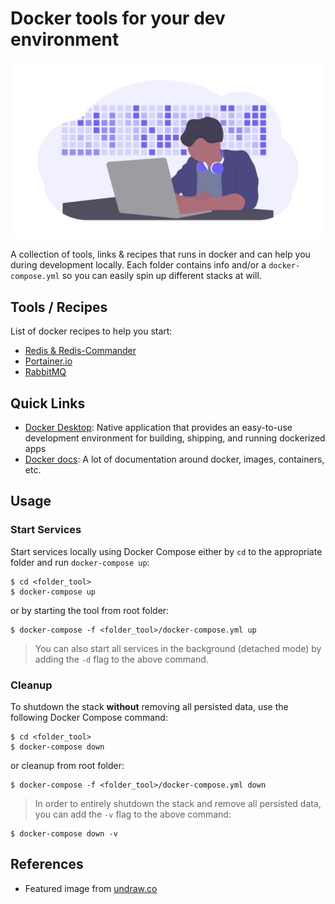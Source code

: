 # Docker tools for your dev environment

![Dev tools](assets/dev-tools.png)

A collection of tools, links & recipes that runs in docker and can help you during development locally. Each folder contains info and/or a `docker-compose.yml` so you can easily spin up different stacks at will.

## Tools / Recipes

List of docker recipes to help you start:

* [Redis & Redis-Commander](/redis/README.md)
* [Portainer.io](/portainer/README.md)
* [RabbitMQ](/rabbitmq/README.md)


## Quick Links

* [Docker Desktop](https://www.docker.com/products/docker-deskto): Native application that provides an easy-to-use development environment for building, shipping, and running dockerized apps
* [Docker docs](https://docs.docker.com/): A lot of documentation around docker, images, containers, etc.

## Usage

### Start Services

Start services locally using Docker Compose either by `cd` to the appropriate folder and run `docker-compose up`:
```
$ cd <folder_tool>
$ docker-compose up
```
or by starting the tool from root folder:
```
$ docker-compose -f <folder_tool>/docker-compose.yml up
```

> You can also start all services in the background (detached mode) by adding the `-d` flag to the above command.


### Cleanup

To shutdown the stack **without** removing all persisted data, use the following Docker Compose command:
```
$ cd <folder_tool>
$ docker-compose down
```
or cleanup from root folder:
```
$ docker-compose -f <folder_tool>/docker-compose.yml down
```

> In order to entirely shutdown the stack and remove all persisted data, you can add the `-v` flag to the above command:

```
$ docker-compose down -v
```


## References

* Featured image from [undraw.co](https://undraw.co/)
